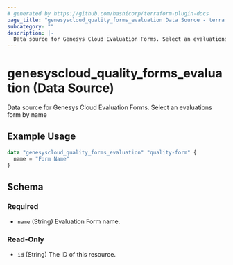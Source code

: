 ```yaml
---
# generated by https://github.com/hashicorp/terraform-plugin-docs
page_title: "genesyscloud_quality_forms_evaluation Data Source - terraform-provider-genesyscloud-jonesb"
subcategory: ""
description: |-
  Data source for Genesys Cloud Evaluation Forms. Select an evaluations form by name
---
```


# genesyscloud_quality_forms_evaluation (Data Source)

Data source for Genesys Cloud Evaluation Forms. Select an evaluations form by name

## Example Usage

```terraform
data "genesyscloud_quality_forms_evaluation" "quality-form" {
  name = "Form Name"
}
```

<!-- schema generated by tfplugindocs -->
## Schema

### Required

- `name` (String) Evaluation Form name.

### Read-Only

- `id` (String) The ID of this resource.


